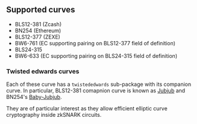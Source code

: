 ## Supported curves

* BLS12-381 (Zcash)
* BN254 (Ethereum)
* BLS12-377 (ZEXE)
* BW6-761 (EC supporting pairing on BLS12-377 field of definition)
* BLS24-315
* BW6-633 (EC supporting pairing on BLS24-315 field of definition)

### Twisted edwards curves

Each of these curve has a `twistededwards` sub-package with its companion curve. In particular, BLS12-381 comapnion curve is known as [Jubjub](https://z.cash/technology/jubjub/) and BN254's [Baby-Jubjub](https://iden3-docs.readthedocs.io/en/latest/_downloads/33717d75ab84e11313cc0d8a090b636f/Baby-Jubjub.pdf).

They are of particular interest as they allow efficient elliptic curve cryptography inside zkSNARK circuits.
